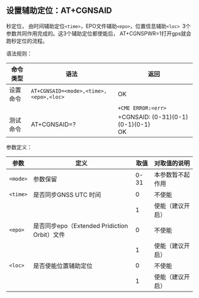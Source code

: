 ## 设置辅助定位：AT+CGNSAID

秒定位， 由时间辅助定位`<time>`，EPO文件辅助`<epo>`，位置信息辅助`<loc> `3个参数共同作用完成的。这3个辅助定位都使能后， AT+CGNSPWR=1打开gps就会跑秒定位的流程。

 

语法规则：

| 命令类型 | 语法                                   | 返回                                    |
| -------- | -------------------------------------- | --------------------------------------- |
| 设置命令 | `AT+CGNSAID=<mode>,<time>,<epo>,<loc>` | OK                                      |
|          |                                        | `+CME ERROR:<err>`                      |
| 测试命令 | AT+CGNSAID=?                           | +CGNSAID: (0-31)(0-1)(0-1)(0-1)  <br>OK |

 

参数定义：

| 参数     | 定义                                         | 取值 | 对取值的说明     |
| -------- | -------------------------------------------- | ---- | ---------------- |
| `<mode>` | 参数保留                                     | 0-31 | 本参数暂不起作用 |
| `<time>` | 是否同步GNSS UTC 时间                        | 0    | 不使能           |
|          |                                              | 1    | 使能（建议开启） |
| `<epo>`  | 是否同步epo（Extended Pridiction Orbit）文件 | 0    | 不使能           |
|          |                                              | 1    | 使能（建议开启） |
| `<loc>`  | 是否使能位置辅助定位                         | 0    | 不使能           |
|          |                                              | 1    | 使能（建议开启） |
